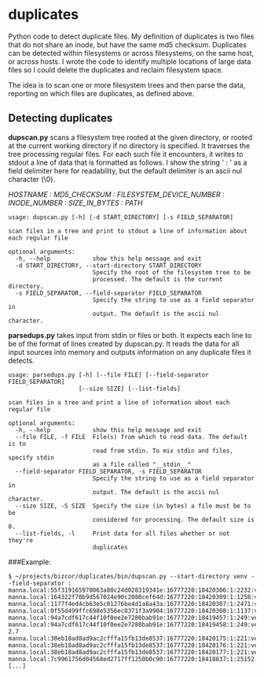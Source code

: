 # duplicates

Python code to detect duplicate files.  My definition of duplicates is two files that do not share an inode, but have the same md5 checksum.
Duplicates can be detected within filesystems or across filesystems, on the same host, or across hosts.  I wrote the code to identify multiple locations of large data files so I could delete the duplicates and reclaim filesystem space.

The idea is to scan one or more filesystem trees and then parse the data, reporting on which files are duplicates, as defined above.

## Detecting duplicates

**dupscan.py** scans a filesystem tree rooted at the given directory, or rooted at the current working directory if no directory is specified.  It traverses the tree processing regular files.  For each such file it encounters, it writes to stdout a line of data that is formatted as follows.  I show the string ' : ' as a field delimiter here for readability, but the default delimiter is an ascii nul character (\0).

*HOSTNAME : MD5_CHECKSUM : FILESYSTEM_DEVICE_NUMBER : INODE_NUMBER : SIZE_IN_BYTES : PATH*

```
usage: dupscan.py [-h] [-d START_DIRECTORY] [-s FIELD_SEPARATOR]

scan files in a tree and print to stdout a line of information about each regular file

optional arguments:
  -h, --help            show this help message and exit
  -d START_DIRECTORY, --start-directory START_DIRECTORY
                        Specify the root of the filesystem tree to be
                        processed. The default is the current directory.
  -s FIELD_SEPARATOR, --field-separator FIELD_SEPARATOR
                        Specify the string to use as a field separator in
                        output. The default is the ascii nul character.
```

**parsedups.py** takes input from stdin or files or both.  It expects each line to be of the format of lines created by dupscan.py.  It reads the data for all input sources into memory and outputs information on any duplicate files it detects.

```
usage: parsedups.py [-h] [--file FILE] [--field-separator FIELD_SEPARATOR]
                    [--size SIZE] [--list-fields]

scan files in a tree and print a line of information about each regular file

optional arguments:
  -h, --help            show this help message and exit
  --file FILE, -f FILE  File(s) from which to read data. The default is to
                        read from stdin. To mix stdin and files, specify stdin
                        as a file called "__stdin__"
  --field-separator FIELD_SEPARATOR, -s FIELD_SEPARATOR
                        Specify the string to use as a field separator in
                        output. The default is the ascii nul character.
  --size SIZE, -S SIZE  Specify the size (in bytes) a file must be to be
                        considered for processing. The default size is 0.
  --list-fields, -l     Print data for all files whether or not they're
                        duplicates
```

###Example:

```
$ ~/projects/bizcor/duplicates/bin/dupscan.py --start-directory venv --field-separator :
manna.local:55f319165970063a80c24d028319341e:16777220:18420306:1:2232:venv/bin/activate
manna.local:164322f70b9d567024e90c2080cef64d:16777220:18420309:1:1258:venv/bin/activate.csh
manna.local:1177f4ed4cb63e5c01276be4d1a8a43a:16777220:18420307:1:2471:venv/bin/activate.fish
manna.local:0f55d499ffc698e5356ec8371f3a9904:16777220:18420308:1:1137:venv/bin/activate_this.py
manna.local:94a7cdf617c44f10f0ee2e7280bab91e:16777220:18419457:1:249:venv/bin/easy_install
manna.local:94a7cdf617c44f10f0ee2e7280bab91e:16777220:18419458:1:249:venv/bin/easy_install-2.7
manna.local:38eb18ad8ad9ac2cfffa15fb13de8537:16777220:18420175:1:221:venv/bin/pip
manna.local:38eb18ad8ad9ac2cfffa15fb13de8537:16777220:18420176:1:221:venv/bin/pip2
manna.local:38eb18ad8ad9ac2cfffa15fb13de8537:16777220:18420177:1:221:venv/bin/pip2.7
manna.local:7c9961756d04568ed2717ff1250b0c90:16777220:18418837:1:25152:venv/bin/python
[...]
```
